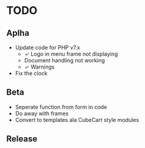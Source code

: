 # TODO

## Aplha

- Update code for PHP v7.x
    - ✓ Logo in menu frame not displaying
    - Document handling not working
    - ✓ Warnings
- Fix the clock

## Beta

- Seperate function from form in code
- Do away with frames
- Convert to templates ala CubeCart style modules

## Release
